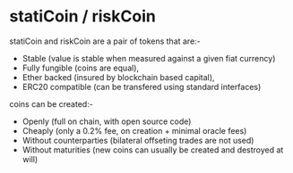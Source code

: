 # statiCoin / riskCoin #
statiCoin and riskCoin are a pair of tokens that are:-
* Stable (value is stable when measured against a given fiat currency)
* Fully fungible (coins are equal), 
* Ether backed (insured by blockchain based capital), 
* ERC20 compatible (can be transfered using standard interfaces)

coins can be created:-
* Openly (full on chain, with open source code)
* Cheaply (only a 0.2% fee, on creation + minimal oracle fees)
* Without counterparties (bilateral offseting trades are not used)
* Without maturities (new coins can usually be created and destroyed at will)
